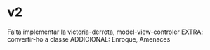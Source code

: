 # v2
Falta implementar la victoria-derrota, model-view-controler  EXTRA: convertir-ho a classe
 ADDICIONAL: Enroque, Amenaces